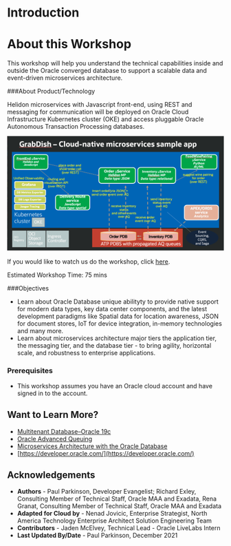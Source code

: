 # Introduction
# About this Workshop

[](youtube:v0nYRueADbo)

This workshop will help you understand the technical capabilities inside and outside the Oracle converged database to support a scalable data and event-driven microservices architecture.

###About Product/Technology

Helidon microservices with Javascript front-end, using REST and messaging for communication will be deployed on Oracle Cloud Infrastructure Kubernetes cluster (OKE) and access pluggable Oracle Autonomous Transaction Processing databases.

![](./images/architecture.png " ")

If you would like to watch us do the workshop, click [here](https://youtu.be/yLBEPjOWaz0).

Estimated Workshop Time: 75 mins

###Objectives

- Learn about Oracle Database unique abilityty to provide native support for modern data types, key data center components, and the latest development paradigms like Spatial data for location awareness, JSON for document stores, IoT for device integration, in-memory technologies and many more. 
- Learn about microservices architecture major tiers  the application tier, the messaging tier, and the database tier - to bring agility, horizontal scale, and robustness to enterprise applications. 

### Prerequisites

- This workshop assumes you have an Oracle cloud account and have signed in to the account.


## Want to Learn More?

* [Multitenant Database–Oracle 19c](https://www.oracle.com/database/technologies/multitenant.html)
* [Oracle Advanced Queuing](https://docs.oracle.com/en/database/oracle/oracle-database/19/adque/aq-introduction.html)
* [Microservices Architecture with the Oracle Database](https://www.oracle.com/technetwork/database/availability/trn5515-microserviceswithoracle-5187372.pdf)
* [https://developer.oracle.com/](https://developer.oracle.com/)

## Acknowledgements
* **Authors** - Paul Parkinson, Developer Evangelist; Richard Exley, Consulting Member of Technical Staff, Oracle MAA and Exadata, Rena Granat, Consulting Member of Technical Staff, Oracle MAA and Exadata
* **Adapted for Cloud by** -  Nenad Jovicic, Enterprise Strategist, North America Technology Enterprise Architect Solution Engineering Team
* **Contributors** - Jaden McElvey, Technical Lead - Oracle LiveLabs Intern
* **Last Updated By/Date** - Paul Parkinson, December 2021
